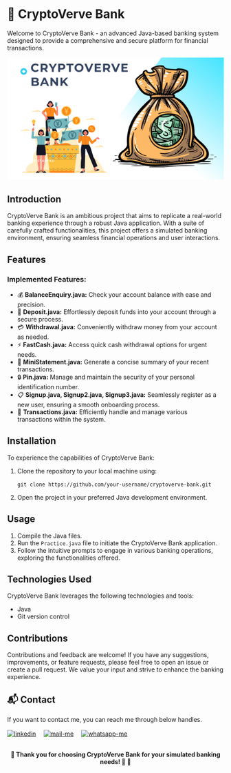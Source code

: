 # 🏦 CryptoVerve Bank

Welcome to CryptoVerve Bank - an advanced Java-based banking system designed to provide a comprehensive and secure platform for financial transactions.


![Gameplay Demo](poster.png)

## Introduction

CryptoVerve Bank is an ambitious project that aims to replicate a real-world banking experience through a robust Java application. With a suite of carefully crafted functionalities, this project offers a simulated banking environment, ensuring seamless financial operations and user interactions.

## Features

### Implemented Features:

- 💰 **BalanceEnquiry.java:** Check your account balance with ease and precision.
- 💸 **Deposit.java:** Effortlessly deposit funds into your account through a secure process.
- 💳 **Withdrawal.java:** Conveniently withdraw money from your account as needed.
- ⚡ **FastCash.java:** Access quick cash withdrawal options for urgent needs.
- 📜 **MiniStatement.java:** Generate a concise summary of your recent transactions.
- 🔒 **Pin.java:** Manage and maintain the security of your personal identification number.
- 📋 **Signup.java, Signup2.java, Signup3.java:** Seamlessly register as a new user, ensuring a smooth onboarding process.
- 🔄 **Transactions.java:** Efficiently handle and manage various transactions within the system.

## Installation

To experience the capabilities of CryptoVerve Bank:

1. Clone the repository to your local machine using:
   ```
   git clone https://github.com/your-username/cryptoverve-bank.git
   ```

2. Open the project in your preferred Java development environment.

## Usage

1. Compile the Java files.
2. Run the `Practice.java` file to initiate the CryptoVerve Bank application.
3. Follow the intuitive prompts to engage in various banking operations, exploring the functionalities offered.

## Technologies Used

CryptoVerve Bank leverages the following technologies and tools:

- Java
- Git version control

## Contributions

Contributions and feedback are welcome! If you have any suggestions, improvements, or feature requests, please feel free to open an issue or create a pull request. We value your input and strive to enhance the banking experience.

## 📬 Contact

If you want to contact me, you can reach me through below handles.

 <p align="left">
  <a href="https://www.linkedin.com/in/shubham-bhati-787319213/" target="_blank"><img align="center" src="https://skillicons.dev/icons?i=linkedin" width="40px" alt="linkedin" /></a>&emsp;
  <a title="shubhambhati226@gmail.com" href="mailto:shubhambhati226@gmail.com" target="_blank"><img align="center"  src="https://cdn-icons-png.flaticon.com/128/888/888853.png"  width="40px"   alt="mail-me" /></a>&emsp;
  <a href="https://wa.me/+916232133187" target="blank"><img align="center" src="https://media2.giphy.com/media/Q8I2fYA773h5wmQQcR/giphy.gif" width="40px"  alt="whatsapp-me" /></a>&emsp;	
 </p>

<br>

<div align="center">
  <strong>🚀 Thank you for choosing CryptoVerve Bank for your simulated banking needs! 🌟 👾</strong>
</div>


